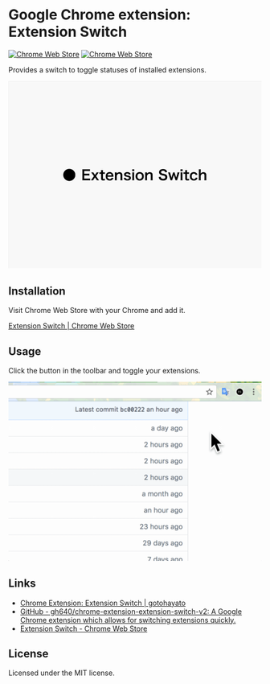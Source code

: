 # Google Chrome extension: Extension Switch

[![Chrome Web Store](https://img.shields.io/chrome-web-store/d/gnphfcibcphlpedmaccolafjonmckcdn.svg)](https://chrome.google.com/webstore/detail/extension-switch/gnphfcibcphlpedmaccolafjonmckcdn) [![Chrome Web Store](https://img.shields.io/chrome-web-store/rating/gnphfcibcphlpedmaccolafjonmckcdn.svg)](https://chrome.google.com/webstore/detail/extension-switch/gnphfcibcphlpedmaccolafjonmckcdn)

Provides a switch to toggle statuses of installed extensions.

![Extension Switch](https://raw.githubusercontent.com/gh640/chrome-extension-extension-switch-v2/main/assets/tile920x680.png)


## Installation

Visit Chrome Web Store with your Chrome and add it.

[Extension Switch | Chrome Web Store](https://chrome.google.com/webstore/detail/extension-switch/gnphfcibcphlpedmaccolafjonmckcdn)


## Usage

Click the button in the toolbar and toggle your extensions.

![Capture](https://raw.githubusercontent.com/gh640/chrome-extension-extension-switch-v2/main/assets/capture.gif)


## Links

- [Chrome Extension: Extension Switch | gotohayato](https://gotohayato.com/work/chrome-extension-switch)
- [GitHub - gh640/chrome-extension-extension-switch-v2: A Google Chrome extension which allows for switching extensions quickly.](https://github.com/gh640/chrome-extension-extension-switch-v2)
- [Extension Switch - Chrome Web Store](https://chrome.google.com/webstore/detail/extension-switch/gnphfcibcphlpedmaccolafjonmckcdn)


## License

Licensed under the MIT license.
